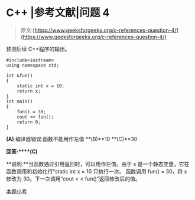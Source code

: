 # C++ |参考文献|问题 4

> 原文:[https://www.geeksforgeeks.org/c-references-question-4/](https://www.geeksforgeeks.org/c-references-question-4/)

预测后续 C++程序的输出。

```
#include<iostream>
using namespace std;

int &fun()
{
    static int x = 10;
    return x;
}
int main()
{
    fun() = 30;
    cout << fun();
    return 0;
}
```

**(A)** 编译器错误:函数不能用作左值
**(B)**10
**(C)**30

**回答:****(C)**

**说明:**当函数通过引用返回时，可以用作左值。由于 x 是一个静态变量，它在函数调用和初始化行“static int x = 10 只执行一次。
函数调用 fun() = 30，将 x 修改为 30。下一次调用“cout < < fun()”返回修改后的值。

[本题小考](https://www.geeksforgeeks.org/quiz-corner-gq/)